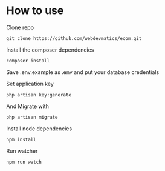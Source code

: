 # How to use


Clone repo

	git clone https://github.com/webdevmatics/ecom.git
Install the composer dependencies

	composer install
	
Save .env.example as .env and put your database credentials

Set application key

	php artisan key:generate        

And Migrate with

`php artisan migrate`

Install node dependencies

`npm install`

Run watcher

`npm run watch`

